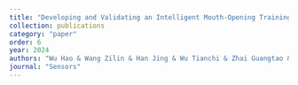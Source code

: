 ```yaml
---
title: "Developing and Validating an Intelligent Mouth-Opening Training Device: A New Solution for Restricted Mouth Opening"
collection: publications
category: "paper"
order: 6
year: 2024
authors: "Wu Hao & Wang Zilin & Han Jing & Wu Tianchi & Zhai Guangtao & Zhang Chenping & Liu Jiannan"
journal: "Sensors"
---
```

